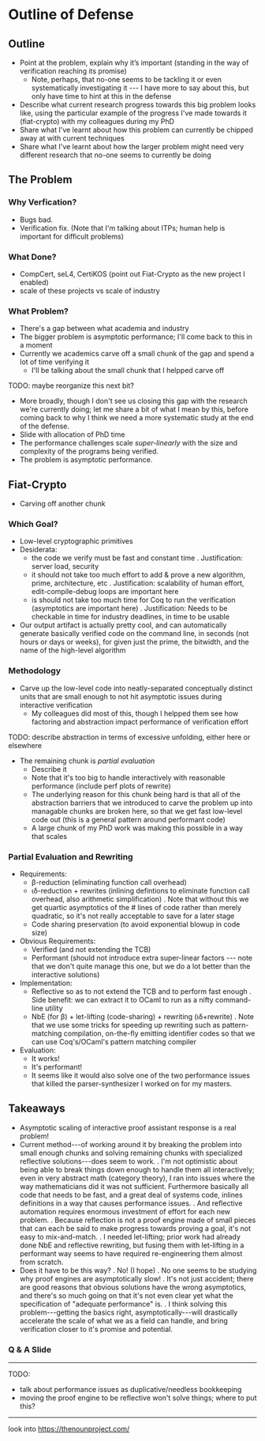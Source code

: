 # Outline of Defense

## Outline

- Point at the problem, explain why it’s important (standing in the way of verification reaching its promise)
  + Note, perhaps, that no-one seems to be tackling it or even systematically investigating it --- I have more to say about this, but only have time to hint at this in the defense
- Describe what current research progress towards this big problem looks like, using the particular example of the progress I've made towards it (fiat-crypto) with my colleagues during my PhD
- Share what I've learnt about how this problem can currently be chipped away at with current techniques
- Share what I've learnt about how the larger problem might need very different research that no-one seems to currently be doing

## The Problem

### Why Verfication?
- Bugs bad.
- Verification fix. (Note that I'm talking about ITPs; human help is important for difficult problems)

### What Done?
- CompCert, seL4, CertiKOS (point out Fiat-Crypto as the new project I enabled)
- scale of these projects vs scale of industry

### What Problem?
- There's a gap between what academia and industry
- The bigger problem is asymptotic performance; I'll come back to this in a moment
- Currently we academics carve off a small chunk of the gap and spend a lot of time verifying it
  + I'll be talking about the small chunk that I helpped carve off

TODO: maybe reorganize this next bit?
- More broadly, though I don't see us closing this gap with the research we're currently doing; let me share a bit of what I mean by this, before coming back to why I think we need a more systematic study at the end of the defense.
- Slide with allocation of PhD time
- The performance challenges scale *super-linearly* with the size and complexity of the programs being verified.
- The problem is asymptotic performance.

## Fiat-Crypto

- Carving off another chunk

### Which Goal?

- Low-level cryptographic primitives
- Desiderata:
  + the code we verify must be fast and constant time
    . Justification: server load, security
  + it should not take too much effort to add & prove a new algorithm, prime, architecture, etc
    . Justification: scalability of human effort, edit-compile-debug loops are important here
  + is should not take too much time for Coq to run the verification (asymptotics are important here)
    . Justification: Needs to be checkable in time for industry deadlines, in time to be usable
- Our output artifact is actually pretty cool, and can automatically generate basically verified code on the command line, in seconds (not hours or days or weeks), for given just the prime, the bitwidth, and the name of the high-level algorithm

### Methodology
- Carve up the low-level code into neatly-separated conceptually distinct units that are small enough to not hit asymptotic issues during interactive verification
  + My colleagues did most of this, though I helpped them see how factoring and abstraction impact performance of verification effort

TODO: describe abstraction in terms of excessive unfolding, either here or elsewhere

- The remaining chunk is *partial evaluation*
  + Describe it
  + Note that it's too big to handle interactively with reasonable performance (include perf plots of rewrite)
  + The underlying reason for this chunk being hard is that all of the abstraction barriers that we introduced to carve the problem up into managable chunks are broken here, so that we get fast low-level code out (this is a general pattern around performant code)
  + A large chunk of my PhD work was making this possible in a way that scales

### Partial Evaluation and Rewriting
- Requirements:
  - β-reduction (eliminating function call overhead)
  - ιδ-reduction + rewrites (inlining defintions to eliminate function call overhead, also arithmetic simplification)
    . Note that without this we get quartic asymptotics of the # lines of code rather than merely quadratic, so it's not really acceptable to save for a later stage
  - Code sharing preservation (to avoid exponential blowup in code size)
- Obvious Requirements:
  - Verified (and not extending the TCB)
  - Performant (should not introduce extra super-linear factors --- note that we don't quite manage this one, but we do a lot better than the interactive solutions)
- Implementation:
  - Reflective so as to not extend the TCB and to perform fast enough
    . Side benefit: we can extract it to OCaml to run as a nifty command-line utility
  - NbE (for β) + let-lifting (code-sharing) + rewriting (ιδ+rewrite)
    . Note that we use some tricks for speeding up rewriting such as pattern-matching compilation, on-the-fly emitting identifier codes so that we can use Coq's/OCaml's pattern matching compiler
- Evaluation:
  - It works!
  - It's performant!
  - It seems like it would also solve one of the two performance issues that killed the parser-synthesizer I worked on for my masters.

## Takeaways
- Asymptotic scaling of interactive proof assistant response is a real problem!
- Current method---of working around it by breaking the problem into small enough chunks and solving remaining chunks with specialized reflective solutions---does seem to work.
  . I'm not optimistic about being able to break things down enough to handle them all interactively; even in very abstract math (category theory), I ran into issues where the way mathematicians did it was not sufficient.  Furthermore basically all code that needs to be fast, and a great deal of systems code, inlines definitions in a way that causes performance issues.
  . And reflective automation requires enormous investment of effort for each new problem.
  . Because reflection is not a proof engine made of small pieces that can each be said to make progress towards proving a goal, it's not easy to mix-and-match.
  . I needed let-lifting; prior work had already done NbE and reflective rewriting, but fusing them with let-lifting in a performant way seems to have required re-engineering them almost from scratch.
- Does it have to be this way?
  . No! (I hope)
  . No one seems to be studying why proof engines are asymptotically slow!
  . It's not just accident; there are good reasons that obvious solutions have the wrong asymptotics, and there's so much going on that it's not even clear yet what the specification of "adequate performance" is.
  . I think solving this problem---getting the basics right, asymptotically---will drastically accelerate the scale of what we as a field can handle, and bring verification closer to it's promise and potential.

### Q & A Slide



----------------------


TODO:
- talk about performance issues as duplicative/needless bookkeeping
- moving the proof engine to be reflective won't solve things; where to put this?


----------------------------

look into https://thenounproject.com/
